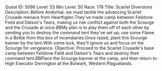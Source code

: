 Quest ID: 5096
Level: 53
Min Level: 50
Race: 178
Title: Scarlet Diversions
Description: Before Andorhal, we must tackle the advancing Scarlet Crusade menace from Hearthglen.They've made camp between Felstone Field and Dalson's Tears, making us risk conflict against both the Scourge and the Crusade at once.$B$BMy plan is to play them off of each other by sending you to destroy the command tent they've set up; use some Flame in a Bottle from this box of incendiaries.Once razed, plant this Scourge banner by the tent.With some luck, they'll ignore us and focus on the Scourge for vengeance.
Objective: Proceed to the Scarlet Crusade's base camp between Felstone Field and Dalson's Tears and destroy their command tent.$B$BPlace the Scourge banner at the camp, and then return to High Executor Derrington at the Bulwark, Western Plaguelands.
